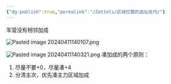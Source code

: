```yaml
---
{"dg-publish":true,"permalink":"/Zettels/区域位置的选址技巧/"}
---
```



军营没有相邻加成

![Pasted image 20240411140107.png](/img/user/images/Pasted%20image%2020240411140107.png)

![Pasted image 20240411140321.png](/img/user/images/Pasted%20image%2020240411140321.png)
凑加成的两个原则：
1. 尽量不要+0，尽量凑+4
2. 分清主次，优先凑主力区域加成
